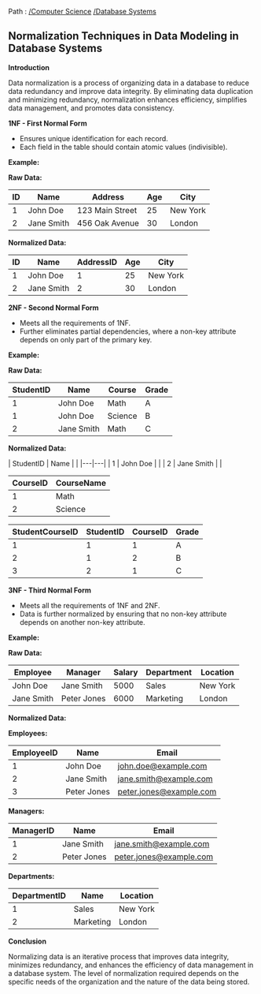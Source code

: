 Path : [/Computer Science](<..\..\index.md>) [/Database Systems](<..\index.md>)
## Normalization Techniques in Data Modeling in Database Systems

**Introduction**

Data normalization is a process of organizing data in a database to reduce data redundancy and improve data integrity. By eliminating data duplication and minimizing redundancy, normalization enhances efficiency, simplifies data management, and promotes data consistency.


**1NF - First Normal Form**

- Ensures unique identification for each record.
- Each field in the table should contain atomic values (indivisible).


**Example:**

**Raw Data:**

| ID | Name | Address | Age | City |
|---|---|---|---|---|
| 1 | John Doe | 123 Main Street | 25 | New York |
| 2 | Jane Smith | 456 Oak Avenue | 30 | London |

**Normalized Data:**

| ID | Name | AddressID | Age | City |
|---|---|---|---|---|
| 1 | John Doe | 1 | 25 | New York |
| 2 | Jane Smith | 2 | 30 | London |

**2NF - Second Normal Form**

- Meets all the requirements of 1NF.
- Further eliminates partial dependencies, where a non-key attribute depends on only part of the primary key.


**Example:**

**Raw Data:**

| StudentID | Name | Course | Grade |
|---|---|---|---|
| 1 | John Doe | Math | A |
| 1 | John Doe | Science | B |
| 2 | Jane Smith | Math | C |

**Normalized Data:**

| StudentID | Name | |
|---|---|
| 1 | John Doe | |
| 2 | Jane Smith | |

| CourseID | CourseName |
|---|---|
| 1 | Math |
| 2 | Science |

| StudentCourseID | StudentID | CourseID | Grade |
|---|---|---|---|
| 1 | 1 | 1 | A |
| 2 | 1 | 2 | B |
| 3 | 2 | 1 | C |


**3NF - Third Normal Form**

- Meets all the requirements of 1NF and 2NF.
- Data is further normalized by ensuring that no non-key attribute depends on another non-key attribute.


**Example:**

**Raw Data:**

| Employee | Manager | Salary | Department | Location |
|---|---|---|---|---|
| John Doe | Jane Smith | 5000 | Sales | New York |
| Jane Smith | Peter Jones | 6000 | Marketing | London |

**Normalized Data:**

**Employees:**

| EmployeeID | Name | Email |
|---|---|---|
| 1 | John Doe | john.doe@example.com |
| 2 | Jane Smith | jane.smith@example.com |
| 3 | Peter Jones | peter.jones@example.com |

**Managers:**

| ManagerID | Name | Email |
|---|---|---|
| 1 | Jane Smith | jane.smith@example.com |
| 2 | Peter Jones | peter.jones@example.com |

**Departments:**

| DepartmentID | Name | Location |
|---|---|---|
| 1 | Sales | New York |
| 2 | Marketing | London |

**Conclusion**

Normalizing data is an iterative process that improves data integrity, minimizes redundancy, and enhances the efficiency of data management in a database system. The level of normalization required depends on the specific needs of the organization and the nature of the data being stored.
